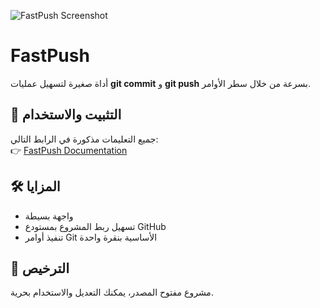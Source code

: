 ![FastPush Screenshot](https://d1wiki.vercel.app/assets/fastpush.png)
# FastPush

أداة صغيرة لتسهيل عمليات **git commit** و **git push** بسرعة من خلال سطر الأوامر.

## 📖 التثبيت والاستخدام

جميع التعليمات مذكورة في الرابط التالي:  
👉 [FastPush Documentation](https://d1wiki.vercel.app/fastpush/)

## 🛠 المزايا
- واجهة بسيطة
- تسهيل ربط المشروع بمستودع GitHub
- تنفيذ أوامر Git الأساسية بنقرة واحدة

## 📄 الترخيص
مشروع مفتوح المصدر، يمكنك التعديل والاستخدام بحرية.
